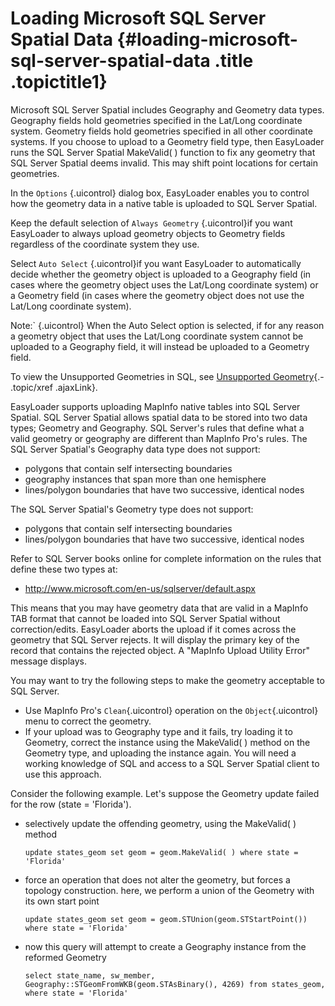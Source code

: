 Loading Microsoft SQL Server Spatial Data {#loading-microsoft-sql-server-spatial-data .title .topictitle1}
=========================================

Microsoft SQL Server Spatial includes Geography and Geometry data types. Geography fields hold geometries specified in the Lat/Long coordinate system. Geometry fields hold geometries specified in all other coordinate systems. If you choose to upload to a Geometry field type, then EasyLoader runs the SQL Server Spatial MakeValid( ) function to fix any geometry that SQL Server Spatial deems invalid. This may shift point locations for certain geometries.

In the `Options` {.uicontrol} dialog box, EasyLoader enables you to control how the geometry data in a native table is uploaded to SQL Server Spatial.

Keep the default selection of `Always Geometry` {.uicontrol}if you want EasyLoader to always upload geometry objects to Geometry fields regardless of the coordinate system they use.

Select `Auto Select` {.uicontrol}if you want EasyLoader to automatically decide whether the geometry object is uploaded to a Geography field (in cases where the geometry object uses the Lat/Long coordinate system) or a Geometry field (in cases where the geometry object does not use the Lat/Long coordinate system).

<span class="notetitle">Note:` {.uicontrol} When the Auto Select option is selected, if for any reason a geometry object that uses the Lat/Long coordinate system cannot be uploaded to a Geography field, it will instead be uploaded to a Geometry field.

To view the Unsupported Geometries in SQL, see [Unsupported Geometry](guide/unsupportedgeometry.html){.- .topic/xref .ajaxLink}.

EasyLoader supports uploading MapInfo native tables into SQL Server Spatial. SQL Server Spatial allows spatial data to be stored into two data types; Geometry and Geography. SQL Server's rules that define what a valid geometry or geography are different than MapInfo Pro's rules. The SQL Server Spatial's Geography data type does not support:

-   polygons that contain self intersecting boundaries
-   geography instances that span more than one hemisphere
-   lines/polygon boundaries that have two successive, identical nodes

The SQL Server Spatial's Geometry type does not support:

-   polygons that contain self intersecting boundaries
-   lines/polygon boundaries that have two successive, identical nodes

Refer to SQL Server books online for complete information on the rules that define these two types at:

-   <http://www.microsoft.com/en-us/sqlserver/default.aspx>

This means that you may have geometry data that are valid in a MapInfo TAB format that cannot be loaded into SQL Server Spatial without correction/edits. EasyLoader aborts the upload if it comes across the geometry that SQL Server rejects. It will display the primary key of the record that contains the rejected object. A "MapInfo Upload Utility Error" message displays.

You may want to try the following steps to make the geometry acceptable to SQL Server.

-   Use MapInfo Pro's `Clean`{.uicontrol} operation on the `Object`{.uicontrol} menu to correct the geometry.
-   If your upload was to Geography type and it fails, try loading it to Geometry, correct the instance using the MakeValid( ) method on the Geometry type, and uploading the instance again. You will need a working knowledge of SQL and access to a SQL Server Spatial client to use this approach.

Consider the following example. Let's suppose the Geometry update failed for the row (state = 'Florida').

-   selectively update the offending geometry, using the MakeValid( ) method

    ``` {.pre .codeblock}
    update states_geom set geom = geom.MakeValid( ) where state = 'Florida'
    ```

-   force an operation that does not alter the geometry, but forces a topology construction. here, we perform a union of the Geometry with its own start point

    ``` {.pre .codeblock}
    update states_geom set geom = geom.STUnion(geom.STStartPoint()) where state = 'Florida'
    ```

-   now this query will attempt to create a Geography instance from the reformed Geometry

    ``` {.pre .codeblock}
    select state_name, sw_member, Geography::STGeomFromWKB(geom.STAsBinary(), 4269) from states_geom, where state = 'Florida'
    ```

